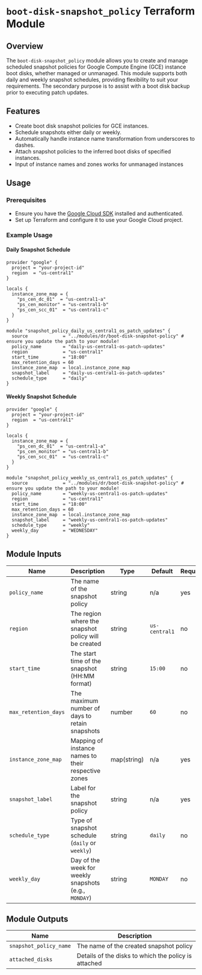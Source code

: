 # `boot-disk-snapshot_policy` Terraform Module

## Overview

The `boot-disk-snapshot_policy` module allows you to create and manage scheduled snapshot policies for Google Compute Engine (GCE) instance boot disks, whether managed or unmanaged. This module supports both daily and weekly snapshot schedules, providing flexibility to suit your requirements. The secondary purpose is to assist with a boot disk backup prior to executing patch updates.

## Features

- Create boot disk snapshot policies for GCE instances.
- Schedule snapshots either daily or weekly.
- Automatically handle instance name transformation from underscores to dashes.
- Attach snapshot policies to the inferred boot disks of specified instances.
- Input of instance names and zones works for unmanaged instances

## Usage

### Prerequisites

- Ensure you have the [Google Cloud SDK](https://cloud.google.com/sdk) installed and authenticated.
- Set up Terraform and configure it to use your Google Cloud project.

### Example Usage

#### Daily Snapshot Schedule

```hcl
provider "google" {
  project = "your-project-id"
  region  = "us-central1"
}

locals {
  instance_zone_map = {
    "ps_cen_dc_01"  = "us-central1-a"
    "ps_cen_monitor" = "us-central1-b"
    "ps_cen_scc_01"  = "us-central1-c"
  }
}

module "snapshot_policy_daily_us_central1_os_patch_updates" {
  source             = "../modules/dr/boot-disk-snapshot-policy" # ensure you update the path to your module!
  policy_name        = "daily-us-central1-os-patch-updates"
  region             = "us-central1"
  start_time         = "18:00"
  max_retention_days = 60
  instance_zone_map  = local.instance_zone_map
  snapshot_label     = "daily-us-central1-os-patch-updates"
  schedule_type      = "daily"
}
```
#### Weekly Snapshot Schedule
```hcl
provider "google" {
  project = "your-project-id"
  region  = "us-central1"
}

locals {
  instance_zone_map = {
    "ps_cen_dc_01"  = "us-central1-a"
    "ps_cen_monitor" = "us-central1-b"
    "ps_cen_scc_01"  = "us-central1-c"
  }
}

module "snapshot_policy_weekly_us_central1_os_patch_updates" {
  source             = "../modules/dr/boot-disk-snapshot-policy" # ensure you update the path to your module!
  policy_name        = "weekly-us-central1-os-patch-updates"
  region             = "us-central1"
  start_time         = "18:00"
  max_retention_days = 60
  instance_zone_map  = local.instance_zone_map
  snapshot_label     = "weekly-us-central1-os-patch-updates"
  schedule_type      = "weekly"
  weekly_day         = "WEDNESDAY"
}
```
## Module Inputs

| Name                | Description                                            | Type   | Default     | Required |
|---------------------|--------------------------------------------------------|--------|-------------|----------|
| `policy_name`       | The name of the snapshot policy                        | string | n/a         | yes      |
| `region`            | The region where the snapshot policy will be created   | string | `us-central1` | no       |
| `start_time`        | The start time of the snapshot (HH:MM format)          | string | `15:00`     | no       |
| `max_retention_days`| The maximum number of days to retain snapshots         | number | `60`        | no       |
| `instance_zone_map` | Mapping of instance names to their respective zones    | map(string) | n/a       | yes      |
| `snapshot_label`    | Label for the snapshot policy                          | string | n/a         | yes      |
| `schedule_type`     | Type of snapshot schedule (`daily` or `weekly`)        | string | `daily`     | no       |
| `weekly_day`        | Day of the week for weekly snapshots (e.g., `MONDAY`)  | string | `MONDAY`    | no       |

## Module Outputs

| Name                | Description                                     |
|---------------------|-------------------------------------------------|
| `snapshot_policy_name` | The name of the created snapshot policy        |
| `attached_disks`    | Details of the disks to which the policy is attached |
